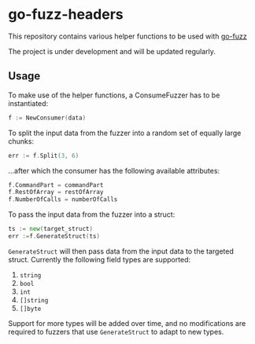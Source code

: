 # go-fuzz-headers
This repository contains various helper functions to be used with [go-fuzz](https://github.com/dvyukov/go-fuzz)

The project is under development and will be updated regularly.

## Usage
To make use of the helper functions, a ConsumeFuzzer has to be instantiated:
```go
f := NewConsumer(data)
```
To split the input data from the fuzzer into a random set of equally large chunks:
```go
err := f.Split(3, 6)
```
...after which the consumer has the following available attributes:
```go
f.CommandPart = commandPart
f.RestOfArray = restOfArray
f.NumberOfCalls = numberOfCalls
```
To pass the input data from the fuzzer into a struct:
```go
ts := new(target_struct)
err :=f.GenerateStruct(ts)
```
`GenerateStruct` will then pass data from the input data to the targeted struct. Currently the following field types are supported:
1. `string`
2. `bool`
3. `int`
4. `[]string`
5. `[]byte`

Support for more types will be added over time, and no modifications are required to fuzzers that use `GenerateStruct` to adapt to new types.
